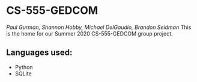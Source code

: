 # CS-555-GEDCOM
_Paul Gurman, Shannon Hobby, Michael DelGaudio, Brandon Seidman_
This is the home for our Summer 2020 CS-555-GEDCOM group project.
## Languages used:
* Python
* SQLite